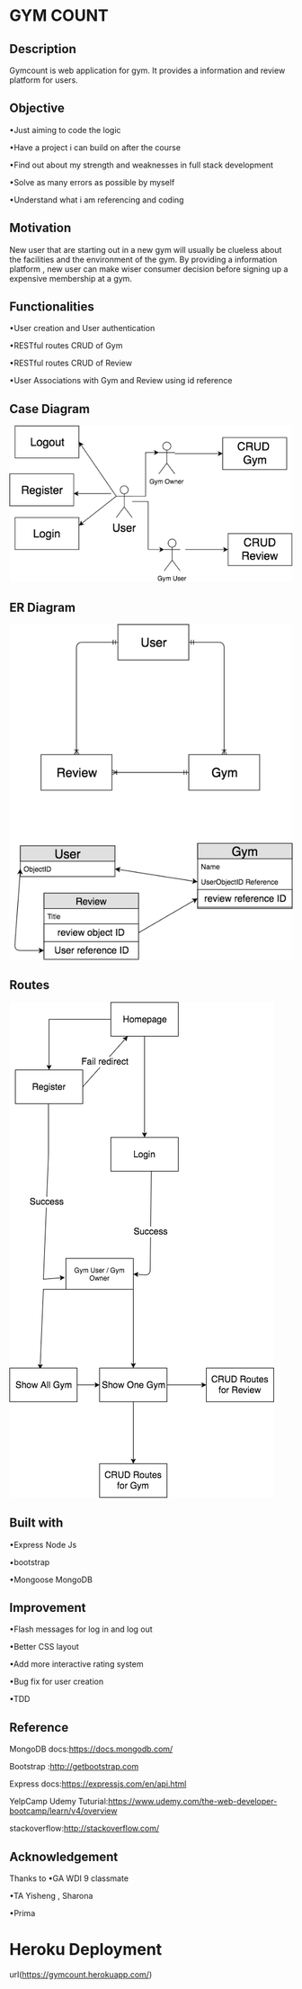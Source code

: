 # GYM COUNT

## Description
Gymcount is web application for gym. It provides a information and review platform for users.

## Objective

•Just aiming to code the logic

•Have a project i can build on after the course

•Find out about my strength and weaknesses in full stack development

•Solve as many errors as possible by myself

•Understand what i am referencing and coding

## Motivation

New user that are starting out in a new gym will usually be clueless about the facilities and the environment of the gym.
By providing a information platform , new user can make wiser consumer decision before signing up a expensive membership at a gym.

## Functionalities
•User creation and User authentication

•RESTful routes CRUD of Gym

•RESTful routes CRUD of Review

•User Associations with Gym and Review using id reference

## Case Diagram
![case diagram](images/Gym_Count.png)
## ER Diagram
![ER diagram](images/Untitled_Diagram.png)
## Routes
![Routes diagram](/images/Routes.png?raw=true)

## Built with
•Express Node Js

•bootstrap

•Mongoose MongoDB

## Improvement
•Flash messages for log in and log out

•Better CSS layout

•Add more interactive rating system

•Bug fix for user creation

•TDD


## Reference
MongoDB docs:https://docs.mongodb.com/

Bootstrap :http://getbootstrap.com

Express docs:https://expressjs.com/en/api.html

YelpCamp Udemy Tuturial:https://www.udemy.com/the-web-developer-bootcamp/learn/v4/overview

stackoverflow:http://stackoverflow.com/

## Acknowledgement
Thanks to
•GA WDI 9 classmate

•TA Yisheng , Sharona

•Prima
# Heroku Deployment

url(https://gymcount.herokuapp.com/)
